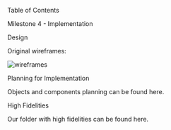 Table of Contents


Milestone 4 - Implementation


Design

Original wireframes:

![wireframes](img/wireframes1)



Planning for Implementation

Objects and components planning can be found here.



High Fidelities 

Our folder with high fidelities can be found here.
